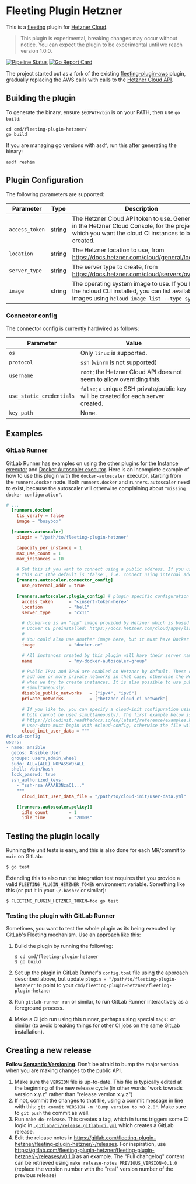 # Fleeting Plugin Hetzner

This is a [fleeting](https://gitlab.com/gitlab-org/fleeting/fleeting) plugin for [Hetzner
Cloud](https://www.hetzner.com/cloud/).

> This plugin is experimental, breaking changes may occur without notice. You can expect
> the plugin to be experimental until we reach version 1.0.0.

[![Pipeline Status](https://gitlab.com/hiboxsystems/fleeting-plugin-hetzner/badges/main/pipeline.svg)](https://gitlab.com/hiboxsystems/fleeting-plugin-hetzner/commits/main)
[![Go Report Card](https://goreportcard.com/badge/gitlab.com/hiboxsystems/fleeting-plugin-hetzner)](https://goreportcard.com/report/gitlab.com/hiboxsystems/fleeting-plugin-hetzner)

The project started out as a fork of the existing
[fleeting-plugin-aws](https://gitlab.com/gitlab-org/fleeting/fleeting-plugin-aws) plugin, gradually
replacing the AWS calls with calls to the [Hetzner Cloud
API](https://github.com/hetznercloud/hcloud-go).

## Building the plugin

To generate the binary, ensure `$GOPATH/bin` is on your PATH, then use `go build`:

```shell
cd cmd/fleeting-plugin-hetzner/
go build 
```

If you are managing go versions with asdf, run this after generating the binary:

```shell
asdf reshim
```

## Plugin Configuration

The following parameters are supported:

| Parameter      | Type   | Description                                                                                                                                             |
|----------------|--------|---------------------------------------------------------------------------------------------------------------------------------------------------------|
| `access_token` | string | The Hetzner Cloud API token to use. Generate this in the Hetzner Cloud Console, for the project in which you want the cloud CI instances to be created. |
| `location`     | string | The Hetzner location to use, from https://docs.hetzner.com/cloud/general/locations/                                                                     |
| `server_type`  | string | The server type to create, from https://docs.hetzner.com/cloud/servers/overview/                                                                        |
| `image`        | string | The operating system image to use. If you have the hcloud CLI installed, you can list available images using `hcloud image list --type system`.         |

### Connector config

The connector config is currently hardwired as follows:

| Parameter                | Value                                                                             |
|--------------------------|-----------------------------------------------------------------------------------|
| `os`                     | Only `linux` is supported.                                                        |
| `protocol`               | `ssh` (`winrm` is not supported)                                                  |
| `username`               | `root`; the Hetzner Cloud API does not seem to allow overriding this.             |
| `use_static_credentials` | `false`; a unique SSH private/public key will be created for each server created. |
| `key_path`               | None.                                                                             |

## Examples

### GitLab Runner

GitLab Runner has examples on using the other plugins for the [Instance
executor](https://docs.gitlab.com/runner/executors/instance.html#examples) and [Docker Autoscaler
executor](https://docs.gitlab.com/runner/executors/docker_autoscaler.html#examples). Here is an
incomplete example of how to use this plugin with the `docker-autoscaler` executor, starting from
the `runners.docker` node. Both `runners.docker` and `runners.autoscaler` need to exist, because the
autoscaler will otherwise complaining about `"missing docker configuration"`.

```toml
# ...
  [runners.docker]
    tls_verify = false
    image = "busybox"

  [runners.autoscaler]
    plugin = "/path/to/fleeting-plugin-hetzner"

    capacity_per_instance = 1
    max_use_count = 1
    max_instances = 10

    # Set this if you want to connect using a public address. If you use private_networks, you can leave
    # this out (the default is 'false', i.e. connect using internal address only)
    [runners.autoscaler.connector_config]
      use_external_addr = true

    [runners.autoscaler.plugin_config] # plugin specific configuration (see plugin documentation)
      access_token      = "<insert-token-here>"
      location          = "hel1"
      server_type       = "cx11"

      # docker-ce is an "app" image provided by Hetzner which is based on Ubuntu 22.04, but provides
      # Docker CE preinstalled: https://docs.hetzner.com/cloud/apps/list/docker-ce/
      #
      # You could also use another image here, but it must have Docker installed.
      image             = "docker-ce"

      # All instances created by this plugin will have their server name prefixed with this name
      name              = "my-docker-autoscaler-group"

      # Public IPv4 and IPv6 are enabled on Hetzner by default. These can be disabled below, but you must
      # add one or more private networks in that case; otherwise the Hetzner cloud API will return errors
      # when we try to create instances. It is also possible to use public and private networks
      # simultaneously.
      disable_public_networks   = ["ipv4", "ipv6"]
      private_networks          = ["hetzner-cloud-ci-network"]

      # If you like to, you can specify a cloud-init configuration using one of the following forms (note,
      # both cannot be used simultaneously). The first example below is taken from
      # https://cloudinit.readthedocs.io/en/latest/reference/examples.html. Remember that the cloud-init
      # user-data must begin with #cloud-config, otherwise the file will be silently ignored.
      cloud_init_user_data = """
#cloud-config
users:
- name: ansible
  gecos: Ansible User
  groups: users,admin,wheel
  sudo: ALL=(ALL) NOPASSWD:ALL
  shell: /bin/bash
  lock_passwd: true
  ssh_authorized_keys:
    - "ssh-rsa AAAAB3NzaC1..."
    """
      cloud_init_user_data_file = "/path/to/cloud-init/user-data.yml"

    [[runners.autoscaler.policy]]
      idle_count        = 1
      idle_time         = "20m0s"
```

## Testing the plugin locally

Running the unit tests is easy, and this is also done for each MR/commit to `main` on GitLab:

```shell
$ go test
```

Extending this to also run the integration test requires that you provide a valid
`FLEETING_PLUGIN_HETZNER_TOKEN` environment variable. Something like this (or put it in your
`~/.bashrc` or similar):

```shell
$ FLEETING_PLUGIN_HETZNER_TOKEN=foo go test
```

### Testing the plugin with GitLab Runner

Sometimes, you want to test the whole plugin as its being executed by GitLab's Fleeting mechanism.
Use an approach like this:

1. Build the plugin by running the following:

   ```shell
   $ cd cmd/fleeting-plugin-hetzner
   $ go build
   ```

1. Set up the plugin in GitLab Runner's `config.toml` file using the approach described above, but
   update `plugin = "/path/to/fleeting-plugin-hetzner"` to point to your
   `cmd/fleeting-plugin-hetzner/fleeting-plugin-hetzner`

1. Run `gitlab-runner run` or similar, to run GitLab Runner interactively as a foreground process.

1. Make a CI job run using this runner, perhaps using special `tags:` or similar (to avoid breaking
   things for other CI jobs on the same GitLab installation).

## Creating a new release

**Follow [Semantic Versioning](https://semver.org/)**. Don't be afraid to bump the major version
when you are making changes to the public API.

1. Make sure the `VERSION` file is up-to-date. This file is typically edited at the beginning of the
   new release cycle (in other words "work towrads version x.y.z" rather than "release version x.y.z")
2. If not, commit the changes to that file, using a commit message in line with this: `git commit
   VERSION -m "Bump version to v0.2.0"`. Make sure to `git push` the commit as well.
3. Run `make do-release`. This creates a tag, which in turns triggers some CI logic in
   [`.gitlab/ci/release.gitlab-ci.yml`](.gitlab/ci/release.gitlab-ci.yml) which creates a GitLab
   release.
4. Edit the release notes in
   https://gitlab.com/fleeting-plugin-hetzner/fleeting-plugin-hetzner/-/releases. For inspiration, use
   https://gitlab.com/fleeting-plugin-hetzner/fleeting-plugin-hetzner/-/releases/v0.1.0 as an example.
   The "Full changelog" content can be retrieved using `make release-notes PREVIOUS_VERSION=0.1.0`
   (replace the version number with the "real" version number of the previous release)

